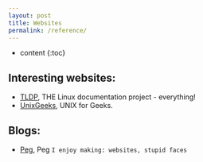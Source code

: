 ```yaml
---
layout: post
title: Websites
permalink: /reference/
---
```


* content
{:toc}


## Interesting websites:

  - [TLDP](http://tldp.org/guides.html), THE Linux documentation project - everything!
  - [UnixGeeks](http://unixgeeks.org/), UNIX for Geeks.

## Blogs:
  - [Peg](https://alexpeattie.com), Peg `I enjoy making: websites, stupid faces`
    

